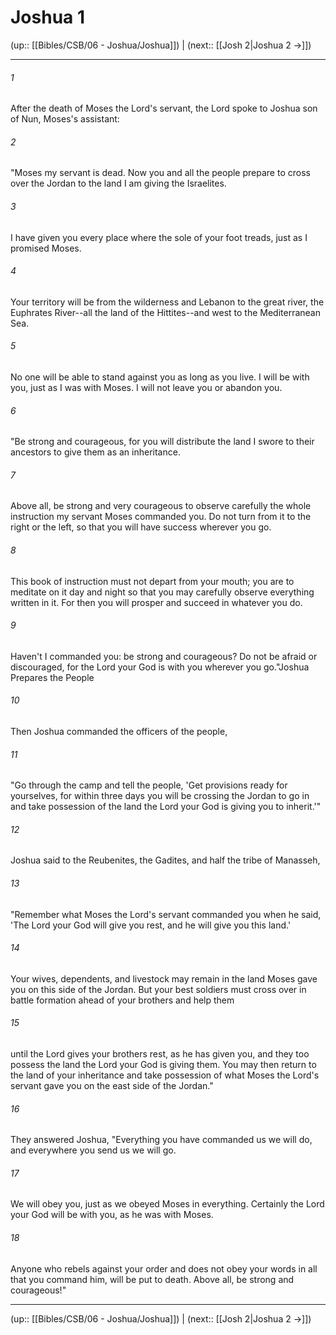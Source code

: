 # Joshua 1

(up:: [[Bibles/CSB/06 - Joshua/Joshua]]) | (next:: [[Josh 2|Joshua 2 →]])

***


###### 1 
After the death of Moses the Lord's servant, the Lord spoke to Joshua son of Nun, Moses's assistant: 

###### 2 
"Moses my servant is dead. Now you and all the people prepare to cross over the Jordan to the land I am giving the Israelites. 

###### 3 
I have given you every place where the sole of your foot treads, just as I promised Moses. 

###### 4 
Your territory will be from the wilderness and Lebanon to the great river, the Euphrates River--all the land of the Hittites--and west to the Mediterranean Sea. 

###### 5 
No one will be able to stand against you as long as you live. I will be with you, just as I was with Moses. I will not leave you or abandon you. 

###### 6 
"Be strong and courageous, for you will distribute the land I swore to their ancestors to give them as an inheritance. 

###### 7 
Above all, be strong and very courageous to observe carefully the whole instruction my servant Moses commanded you. Do not turn from it to the right or the left, so that you will have success wherever you go. 

###### 8 
This book of instruction must not depart from your mouth; you are to meditate on it day and night so that you may carefully observe everything written in it. For then you will prosper and succeed in whatever you do. 

###### 9 
Haven't I commanded you: be strong and courageous? Do not be afraid or discouraged, for the Lord your God is with you wherever you go."Joshua Prepares the People 

###### 10 
Then Joshua commanded the officers of the people, 

###### 11 
"Go through the camp and tell the people, 'Get provisions ready for yourselves, for within three days you will be crossing the Jordan to go in and take possession of the land the Lord your God is giving you to inherit.'" 

###### 12 
Joshua said to the Reubenites, the Gadites, and half the tribe of Manasseh, 

###### 13 
"Remember what Moses the Lord's servant commanded you when he said, 'The Lord your God will give you rest, and he will give you this land.' 

###### 14 
Your wives, dependents, and livestock may remain in the land Moses gave you on this side of the Jordan. But your best soldiers must cross over in battle formation ahead of your brothers and help them 

###### 15 
until the Lord gives your brothers rest, as he has given you, and they too possess the land the Lord your God is giving them. You may then return to the land of your inheritance and take possession of what Moses the Lord's servant gave you on the east side of the Jordan." 

###### 16 
They answered Joshua, "Everything you have commanded us we will do, and everywhere you send us we will go. 

###### 17 
We will obey you, just as we obeyed Moses in everything. Certainly the Lord your God will be with you, as he was with Moses. 

###### 18 
Anyone who rebels against your order and does not obey your words in all that you command him, will be put to death. Above all, be strong and courageous!"

***

(up:: [[Bibles/CSB/06 - Joshua/Joshua]]) | (next:: [[Josh 2|Joshua 2 →]])
